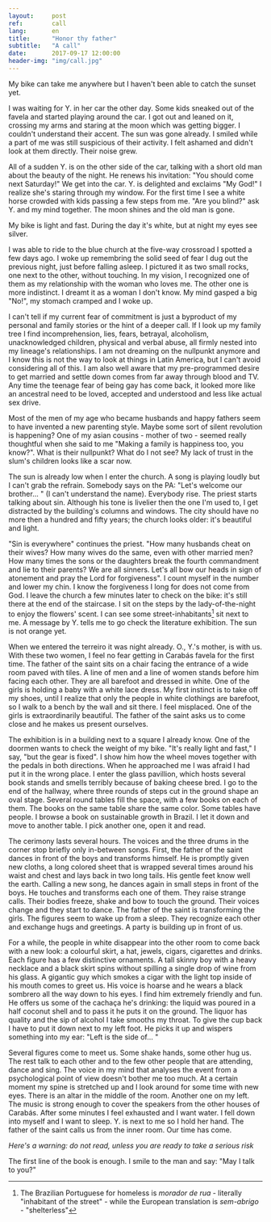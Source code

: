 ```yaml
---
layout:     post
ref:		call
lang: 		en
title:      "Honor thy father"
subtitle:   "A call"
date:       2017-09-17 12:00:00
header-img: "img/call.jpg"
---
```


My bike can take me anywhere but I haven't been able to catch the sunset yet. 

I was waiting for Y. in her car the other day. Some kids sneaked out of the favela and started playing around the car. I got out and leaned on it, crossing my arms and staring at the moon which was getting bigger. I couldn't understand their accent. The sun was gone already. I smiled while a part of me was still suspicious of their activity. I felt ashamed and didn't look at them directly. Their noise grew.

All of a sudden Y. is on the other side of the car, talking with a short old man about the beauty of the night. He renews his invitation: "You should come next Saturday!" We get into the car. Y. is delighted and exclaims "My God!" I realize she's staring through my window. For the first time I see a white horse crowded with kids passing a few steps from me. "Are you blind?" ask Y. and my mind together. The moon shines and the old man is gone.

My bike is light and fast. During the day it's white, but at night my eyes see silver.

I was able to ride to the blue church at the five-way crossroad I spotted a few days ago. I woke up remembring the solid seed of fear I dug out the previous night, just before falling asleep. I pictured it as two small rocks, one next to the other, without touching. In my vision, I recognized one of them as my relationship with the woman who loves me. The other one is more indistinct. I dreamt it as a woman I don't know. My mind gasped a big "No!", my stomach cramped and I woke up.

I can't tell if my current fear of commitment is just a byproduct of my personal and family stories or the hint of a deeper call. If I look up my family tree I find incomprehension, lies, fears, betrayal, alcoholism, unacknowledged children, physical and verbal abuse, all firmly nested into my lineage's relationships. I am not dreaming on the nullpunkt anymore and I know this is not the way to look at things in Latin America, but I can't avoid considering all of this. I am also well aware that my pre-programmed desire to get married and settle down comes from far away through blood and TV. Any time the teenage fear of being gay has come back, it looked more like an ancestral need to be loved, accepted and understood and less like actual sex drive.

Most of the men of my age who became husbands and happy fathers seem to have invented a new parenting style. Maybe some sort of silent revolution is happening? One of my asian cousins - mother of two - seemed really thoughtful when she said to me "Making a family is happiness too, you know?". What is their nullpunkt? What do I not see? My lack of trust in the slum's children looks like a scar now.

The sun is already low when I enter the church. A song is playing loudly but I can't grab the refrain. Somebody says on the PA: "Let's welcome our brother... " (I can't understand the name). Everybody rise. The priest starts talking about sin. Although his tone is livelier then the one I'm used to, I get distracted by the building's columns and windows. The city should have no more then a hundred and fifty years; the church looks older: it's beautiful and light.

"Sin is everywhere" continues the priest. "How many husbands cheat on their wives? How many wives do the same, even with other married men? How many times the sons or the daughters break the fourth commandment and lie to their parents? We are all sinners. Let's all bow our heads in sign of atonement and pray the Lord for forgiveness".
I count myself in the number and lower my chin. I know the forgiveness I long for does not come from God. I leave the church a few minutes later to check on the bike: it's still there at the end of the staircase. I sit on the steps by the lady-of-the-night to enjoy the flowers' scent. I can see some street-inhabitants[^homeless] sit next to me. A message by Y. tells me to go check the literature exhibition. The sun is not orange yet.

When we entered the terreiro it was night already. O., Y.'s mother, is with us. With these two women, I feel no fear getting in Carabás favela for the first time. The father of the saint sits on a chair facing the entrance of a wide room paved with tiles. A line of men and a line of women stands before him facing each other. They are all barefoot and dressed in white. One of the girls is holding a baby with a white lace dress. My first instinct is to take off my shoes, until I realize that only the people in white clothings are barefoot, so I walk to a bench by the wall and sit there. I feel misplaced. One of the girls is extraordinarily beautiful. The father of the saint asks us to come close and he makes us present ourselves.

The exhibition is in a building next to a square I already know. One of the doormen wants to check the weight of my bike. "It's really light and fast," I say, "but the gear is fixed". I show him how the wheel moves together with the pedals in both directions. When he approached me I was afraid I had put it in the wrong place. I enter the glass pavillion, which hosts several book stands and smells terribly because of baking cheese bred. I go to the end of the hallway, where three rounds of steps cut in the ground shape an oval stage. Several round tables fill the space, with a few books on each of them. The books on the same table share the same color. Some tables have people. I browse a book on sustainable growth in Brazil. I let it down and move to another table. I pick another one, open it and read.

The cerimony lasts several hours. The voices and the three drums in the corner stop briefly only in-between songs. First, the father of the saint dances in front of the boys and transforms himself. He is promptly given new cloths, a long colored sheet that is wrapped several times around his waist and chest and lays back in two long tails. His gentle feet know well the earth. Calling a new song, he dances again in small steps in front of the boys. He touches and transforms each one of them. They raise strange calls. Their bodies freeze, shake and bow to touch the ground. Their voices change and they start to dance. 
The father of the saint is transforming the girls. The figures seem to wake up from a sleep. They recognize each other and exchange hugs and greetings. A party is building up in front of us.

For a while, the people in white disappear into the other room to come back with a new look: a colourful skirt, a hat, jewels, cigars, cigarettes and drinks. Each figure has a few distinctive ornaments.  A tall skinny boy with a heavy necklace and a black skirt spins without spilling a single drop of wine from his glass. A gigantic guy which smokes a cigar with the light top inside of his mouth comes to greet us. His voice is hoarse and he wears a black sombrero all the way down to his eyes. I find him extremely friendly and fun. He offers us some of the cachaça he's drinking: the liquid was poured in a half coconut shell and to pass it he puts it on the ground. The liquor has quality and the sip of alcohol I take smooths my throat. To give the cup back I have to put it down next to my left foot. He picks it up and wispers something into my ear: "Left is the side of... "

Several figures come to meet us. Some shake hands, some other hug us. The rest talk to each other and to the few other people that are attending, dance and sing. The voice in my mind that analyses the event from a psychological point of view doesn't bother me too much. At a certain moment my spine is stretched up and I look around for some time with new eyes. There is an altar in the middle of the room. Another one on my left. The music is strong enough to cover the speakers from the other houses of Carabás. 
After some minutes I feel exhausted and I want water. I fell down into myself and I want to sleep. Y. is next to me so I hold her hand. The father of the saint calls us from the inner room. Our time has come.

*Here's a warning: do not read, unless you are ready to take a serious risk*

The first line of the book is enough. I smile to the man and say: "May I talk to you?"


[^homeless]: The Brazilian Portuguese for homeless is *morador de rua* - literally "inhabitant of the street" - while the European translation is *sem-abrigo* - "shelterless"